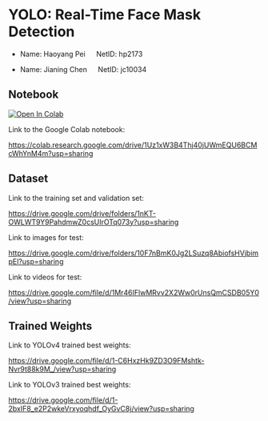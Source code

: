 # YOLO: Real-Time Face Mask Detection

* Name: Haoyang Pei &emsp;  NetID: hp2173

* Name: Jianing Chen &emsp; NetID: jc10034


## Notebook

[![Open In Colab](https://colab.research.google.com/assets/colab-badge.svg)](https://colab.research.google.com/drive/1Uz1xW3B4Thj40jUWmEQU6BCMcWhYnM4m?usp=sharing)


Link to the Google Colab notebook:

https://colab.research.google.com/drive/1Uz1xW3B4Thj40jUWmEQU6BCMcWhYnM4m?usp=sharing

## Dataset
Link to the training set and validation set:

https://drive.google.com/drive/folders/1nKT-OWLWT9Y9PahdmwZ0csUIrOTq073y?usp=sharing

Link to images for test:

https://drive.google.com/drive/folders/10F7nBmK0Jg2LSuzq8AbiofsHVjbimpEl?usp=sharing

Link to videos for test:

https://drive.google.com/file/d/1Mr46IFlwMRvv2X2Ww0rUnsQmCSDB05Y0/view?usp=sharing

## Trained Weights
Link to YOLOv4 trained best weights:

https://drive.google.com/file/d/1-C6HxzHk9ZD3O9FMshtk-Nvr9t88k9M_/view?usp=sharing

Link to YOLOv3 trained best weights:

https://drive.google.com/file/d/1-2bxIF8_e2P2wkeVrxyoqhdf_OyGvC8j/view?usp=sharing


